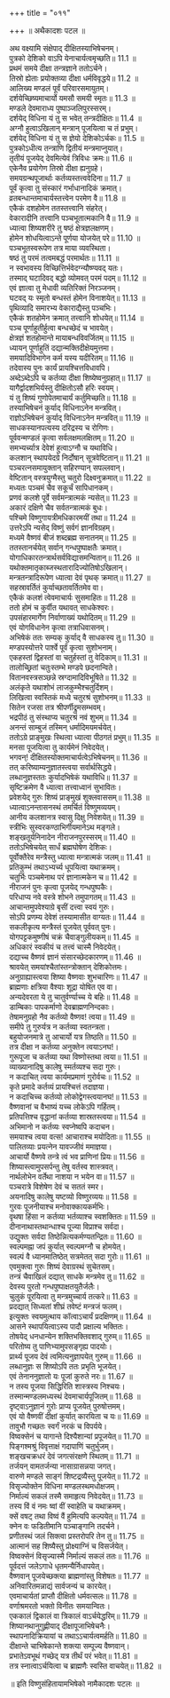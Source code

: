 +++
title = "०११"

+++
॥ अथैकादशः पटल ॥  
  
अथ वक्ष्यामि संक्षेपाद् दीक्षितस्याभिषेचनम्।  
पुत्रको देशिको वाऽपि येनाचार्यत्वमृच्छति॥ 11.1 ॥  
प्रथमं समये दीक्षा तन्त्रज्ञाने ततोऽर्चने।  
तिस्रो ह्येताः प्रयोक्तव्या दीक्षा धर्मविवृद्धये॥ 11.2 ॥  
आलिख्य मण्डलं पूर्वं परिवारसमायुतम्।  
दर्शयेच्छिष्यमाचार्यो यमसौ समयी स्मृतः॥ 11.3 ॥  
मण्डले देवमाराध्य पुष्पाञ्जलिपुरस्सरम्।  
दर्शयेद् विधिना यं तु स भवेत् तन्त्रदीक्षितः॥ 11.4 ॥  
अग्नौ हुत्वाऽखिलान् मन्त्रान् पूजयित्वा च तं प्रभुम्।  
दर्शयेद् विधिना यं तु स ज्ञेयो देशिकोऽर्चकः॥ 11.5 ॥  
पुत्रकोऽधीत्य तन्त्राणि द्वितीयं मन्त्रमाप्नुयात्।  
तृतीयं पूजयेद् देवमित्येवं त्रिविधः क्रमः॥ 11.6 ॥  
एकेनैव प्रयोगेण तिस्रो दीक्षा ह्यनुग्रहे।  
समयग्रन्थपूजार्थाः कर्तव्यस्तत्त्ववेदिना॥ 11.7 ॥  
पूर्वं कृत्वा तु संस्कारं गर्भाधानादिकं क्रमात्।  
व्रतबन्धान्तमाचार्यस्तत्त्वेन परमेण वै॥ 11.8 ॥  
एकैकं दशहोमेन ततस्तत्त्वानि संहरेत्।  
वेकारादीनि तत्त्वानि पञ्चभूतात्मकानि वै॥ 11.9 ॥  
ध्यात्वा शिष्यशरीरे तु षष्ठं क्षेत्रज्ञलक्षणम्।  
होमेन शोधयित्वाऽन्ते पूर्णया योजयेत् परे॥ 11.10 ॥  
पञ्चभूतस्वरूपेण तत्र माया व्यवस्थिता।  
षष्ठं तु परमं तत्वमबद्धं परमार्थतः॥ 11.11 ॥  
न स्वभावस्य विच्छित्तिर्भवेदग्न्यौष्ण्यवद् यतः।  
तस्माद् घटादिवद् बद्धो व्योमवत् परमं पदम्॥ 11.12 ॥  
एवं ज्ञात्वा तु मेधावी व्यतिरिक्तं निरञ्जनम्।  
घटवद् यः स्मृतो बन्धस्तं होमेन विनाशयेत्॥ 11.13 ॥  
पृथिव्यादि समारभ्य वेकाराद्यैस्तु पञ्चभिः।  
एकैकं शतहोमेन क्रमात् तत्त्वानि शोधयेत्॥ 11.14 ॥  
पञ्च पूर्णाहुतीर्हुत्वा बन्धच्छेदं च भावयेत्।  
क्षेत्रज्ञं शतहोमान्ते मायाबन्धविवर्जितम्॥ 11.15 ॥  
ध्यायन् पूर्णाहुतिं दद्यान्मक्तिदीक्षेयमुत्तमा।  
समयादिविभागेन कर्म यस्य यदीरितम्॥ 11.16 ॥  
तदेवास्य पुनः कार्यं प्रायश्चित्तविधावपि।  
अब्देऽब्देऽपि च कर्तव्या दीक्षा शिष्येष्वनुग्रहात्॥ 11.17 ॥  
यागैर्द्वादशभिर्यस्तु दीक्षितोऽसौ हरिः स्वयम्।  
यं तु शिष्यं गुणोपेतमाचार्यं कर्तुमिच्छति॥ 11.18 ॥  
तस्याभिषेचनं कुर्याद् विधिनाऽनेन मन्त्रवित्।  
राज्ञोऽभिषेचनं कुर्याद् विधिनाऽनेन मन्त्रवित्॥ 11.19 ॥  
साधकस्यानपत्यस्य दरिद्रस्य च रोगिणः।  
पूर्ववन्मण्डलं कृत्वा सर्वलक्षमलक्षितम्॥ 11.20 ॥  
समभ्यर्च्यात्र देवेशं हुत्वाऽग्नौ च यथाविधि।  
कलशान् स्थापयेदग्रे निर्दोषान् सूत्रवेष्टितान्॥ 11.21 ॥  
पञ्चरत्नसमायुक्तान् सहिरण्यान् सपल्लवान्।  
वेष्टितान् वस्त्रयुग्मैस्तु चतुरो दिक्ष्वनुक्रमात्॥ 11.22 ॥  
मध्यतः पञ्चमं चैव सकूर्चं सापिधानकम्।  
प्रणवं कलशे पूर्वे सर्वमन्त्रात्मकं न्यसेत्॥ 11.23 ॥  
अकारं दक्षिणे चैव सर्वतन्त्रात्मकं बुधः।  
पश्चिमे विष्णुगायत्रीमधिकारमयीं तथा॥ 11.24 ॥  
उत्तरेऽपि न्यसेद् विष्णुं सर्वगं ज्ञानविग्रहम्।  
मध्यमे वैष्णवं बीजं शब्दब्रह्म सनातनम्॥ 11.25 ॥  
ततस्तानर्चयेत् सर्वान् गन्धपुष्पाक्षतैः क्रमात्।  
योगाधिकारतन्त्रार्थसर्वविद्यासमन्वितान्॥ 11.26 ॥  
यथोक्तमातृकाब्जस्थतारादिज्योतिषोऽखिलान्।  
मन्त्रतन्त्रादिरूपेण ध्यात्वा देवं पृथक् क्रमात्॥ 11.27 ॥  
सहस्रावर्तितं कुर्याच्छतावर्तितमेव वा।  
एकैकं कलशं त्वेवमाचार्यः सुसमाहितः॥ 11.28 ॥  
ततो होमं च कुर्वीत यथावत् साधकेश्वरः।  
उपसंहारमार्गेण निर्वाणाख्यं यथोदितम्॥ 11.29 ॥  
एवं योगविधानेन कृत्वा तत्राधिवासनम्।  
अभिषेकं ततः सम्यक् कुर्याद् वै साधकस्य तु॥ 11.30 ॥  
मण्डपस्योत्तरे पार्श्वे पूर्वं कृत्वा सुशोभनाम्।  
एकहस्तां द्विहस्तां वा चतुर्हस्तां तु वेदिकाम्॥ 11.31 ॥  
तालोच्छ्रितां चतुःस्तम्भे मण्डपे छदनान्विते।  
वितानवस्त्रसञ्छन्ने स्रग्दामादिविभूषिते॥ 11.32 ॥  
अलंकृते यथाशोभं लाजकुम्भैश्चतुर्दिशम्।  
लिखित्वा स्वस्तिकं मध्ये चतुरश्रं सुशोभनम्॥ 11.33 ॥  
सितेन रजसा तत्र श्रीपर्णीद्रुमसम्भवम्।  
भद्रपीठं तु संस्थाप्य चतुरश्रं नवं शुभम्॥ 11.34 ॥  
अनन्तं साम्बुजं तस्मिन् धर्मादिमयमर्चयेत्।  
ततोऽग्रे प्राङ्मुखः स्थित्वा ध्यात्वा पीठगतं प्रभुम्॥ 11.35 ॥  
मनसा पूजयित्वा तु कार्यमेनं निवेदयेत्।  
भगवन्! दीक्षितस्योक्तमाचार्यत्वेऽभिषेचनम्॥ 11.36 ॥  
तत् करिष्याम्यनुज्ञातस्त्वया सर्वार्थसिद्धये।  
लब्धानुज्ञस्ततः कुर्यादभिषेकं यथाविधि॥ 11.37 ॥  
सृष्टिक्रमेण वै ध्यात्वा तत्त्वाध्वानं सुभावितः।  
प्रवेशयेद् गुरुः शिष्यं प्राङ्मुखं शुक्लवाससम्॥ 11.38 ॥  
ध्यात्वाऽनन्तासनस्थं तमर्चितं विष्णुमव्ययम्।  
आनीय कलशानत्र स्वासु दिक्षु निवेशयेत्॥ 11.39 ॥  
स्त्रीभिः सुस्वरकण्ठाभिर्गीयमानेऽथ मङ्गले।  
शङ्खतूर्यनिनादेन नीराजनपुरस्सरम्॥ 11.40 ॥  
ततोऽभिषेचयेत् सार्धं ब्रह्मघोषेण देशिकः।  
पूर्वोक्तैरेव मन्त्रैस्तु ध्यात्वा मन्त्रात्मकं जलम्॥ 11.41 ॥  
प्रतिकुम्भं तथाऽभ्यर्च्य धूपयित्वा यथाक्रमम्।  
चतुर्भिः पञ्चमेनाथ परं ज्ञानात्मकेन च॥ 11.42 ॥  
नीराजनं पुनः कृत्वा पूजयेद् गन्धपुष्पकैः।  
परिधाप्य नवे वस्त्रे शोभने तमुपागतम्॥ 11.43 ॥  
आचान्तमुपवेश्याग्रे बृसीं दत्त्वा स्वयं गुरुः।  
सोऽपि प्रणम्य देवेशं तस्यामासीत वाग्यतः॥ 11.44 ॥  
सकलीकृत्य मन्त्रैस्तं पूजयेत् पूर्ववत् पुनः।  
योगपट्टकमुष्णीषं चक्रं चैवाङ्गुलीयकम्॥ 11.45 ॥  
अधिकारं स्वकीयं च तत्त्वं चास्मै निवेदयेत्।  
दद्याच्च वैष्णवं ज्ञानं संसारच्छेदकारणम्॥ 11.46 ॥  
श्रावयेत् समयांश्चैतांस्तन्त्रोक्तान् देशिकोत्तमः।  
अनुग्राह्यास्त्वया शिष्या वैष्णवाः शुभचारिणः॥ 11.47 ॥  
ब्राह्मणाः क्षत्रिया वैश्याः शूद्रा योषित एव वा।  
अन्यदेवरता ये तु चातुर्वर्ण्याच्च ये बहिः॥ 11.48 ॥  
डाम्बिकाः पापकर्माणो देवब्राह्मणनिन्दकाः।  
तेषामनुग्रहो नैव कर्तव्यो वैष्णव! त्वया॥ 11.49 ॥  
समीपे तु गुरुर्यत्र न कर्तव्या स्वतन्त्रता।  
बहुयोजनमात्रे तु आचार्यो यत्र तिष्ठति॥ 11.50 ॥  
तत्र दीक्षा न कर्तव्या अनुक्तेन त्वयाऽनघ!।  
गुरूपूजा च कर्तव्या यथा विष्णोस्तथा त्वया॥ 11.51 ॥  
व्याख्यानादिषु कालेषु स्मर्तव्यश्च सदा गुरुः।  
न कदाचित् त्वया कार्यमप्रमाणं गुरोर्वचः॥ 11.52 ॥  
कृते प्रमादे कर्तव्यं प्रायश्चित्तं तदाज्ञया।  
न कदाचिच्च कर्तव्यो लोकोद्वेगस्त्वयानघ!॥ 11.53 ॥  
वैष्णवानां च वैभाष्यं यच्च लोकेऽपि गर्हितम्।  
प्रतिपत्तिश्च वृद्धानां कर्तव्या शास्रतस्त्वया॥ 11.54 ॥  
अभिमानो न कर्तव्यः स्वप्नेष्वपि कदाचन।  
समयाश्च त्वया वत्स! आचाराश्च मयोदिताः॥ 11.55 ॥  
पालितव्याः प्रयत्नेन यावज्जीवं ममाज्ञया।  
आचार्यो वैष्णवे तन्त्रे त्वं भव प्राणिनां प्रियः॥ 11.56 ॥  
शिष्यास्त्वामुपसर्पन्तु तेषु वर्तस्व शास्त्रवत्।  
नार्थलोभेन वर्तेथा नाशया न भयेन वा॥ 11.57 ॥  
पञ्चरात्रे विशेषेण देवं च सततं स्मर।  
अयनादिषु कालेषु यष्टव्यो विष्णुरव्ययः॥ 11.58 ॥  
गुरवः पूजनीयाश्च मनोवाक्कायकर्मभिः।  
वृथषा हिंसा न कर्तव्या भर्तव्याश्च स्वशक्तितः॥ 11.59 ॥  
दीनानाथास्तथान्धाश्च पूज्या विप्राश्च सर्वदा।  
उद्युक्तः सर्वदा तिष्ठेन्नित्यकर्मण्यतन्द्रितः॥ 11.60 ॥  
स्वल्पमह्ना जपं कुर्यात् स्वल्पमग्नौ च होमयेत्।  
स्वल्पं वै ध्यानमातिष्ठेत् सत्रमेतत् सदा गुरोः॥ 11.61 ॥  
एवमुक्त्वा गुरुः शिष्यं देवाग्रस्थं सुचेतसम्।  
तन्त्रं चैवाखिलं दद्यात् साधके मन्त्रमेव तु॥ 11.62 ॥  
देवस्य पुरतो गन्धपुष्पाक्षतयुतैर्जलैः।  
चुलुकं पूरयित्वा तु मन्त्रमुच्चार्य तत्करे॥ 11.63 ॥  
प्रदद्यात् सिध्यतां शीघ्रं तवेष्टं मन्त्रजं फलम्।  
इत्युक्तः स्वयमुत्थाय कॉत्वाऽचार्यं प्रदक्षिणम्॥ 11.64 ॥  
आसने स्थापयित्वाऽस्य पादौ प्रक्षाल्य भक्तितः।  
तोषयेद् धनधान्येन शक्तिभक्तिवशाद् गुरुम्॥ 11.65 ॥  
परितोष्य तु पाणिभ्यामुपसङ्गृह्य पादयोः।  
प्रार्थ्य पूजय देवं त्वमित्यनुज्ञापयेत् गुरुम्॥ 11.66 ॥  
लब्धानुज्ञः स शिष्योऽपि ततः प्रभृति भूजयेत्।  
एवं तेनाननुज्ञातो यः पूजां कुरुते नरः॥ 11.67 ॥  
न तस्य पूजया सिद्धिरिति शास्त्रस्य निश्चयः।  
तस्मान्मण्डलमध्यस्थं देवमाचार्यपूजितम्॥ 11.68 ॥  
दृष्ट्वाऽनुज्ञानं गुरोः प्राप्य पूजयेत् पुरुषोत्तमम्।  
एवं यो वैष्णवीं दीक्षां कुर्यात् कारयिता च यः॥ 11.69 ॥  
तावुभौ गच्छतः स्वर्गं नरकं च विपर्यये।  
विष्वक्सेनं च यागान्ते दिश्यैशान्यां प्रपूजयेत्॥ 11.70 ॥  
पिङ्गश्मश्रुं विवृत्ताक्षं गदापाणिं चतुर्भुजम्।  
शङ्खचक्रधरं देवं जगत्संरक्षणे स्थितम्॥ 11.71 ॥  
तर्जयन् वामतर्जन्या नासाग्रासन्नया जगत्।  
वारुणे मण्डले साङ्गं शिष्टद्रव्यैस्तु पूजयेत्॥ 11.72 ॥  
विसृज्योक्तेन विधिना मण्डलस्थमधोक्षजम्।  
निर्माल्यं सकलं तस्मै समाहृत्य निवेदयेत्॥ 11.73 ॥  
तस्य विं वं नमः ष्वां वीं स्वाहेति च यथाक्रमम्।  
क्सें वषट् तथा विष्वं वैं हुमित्यपि कल्पयेत्॥ 11.74 ॥  
क्नेन वः फडितीमानि पञ्चाङ्गानि तदर्चने।  
प्रणीतस्थं जलं सिक्त्वा प्रस्तरोपरि तेन तु॥ 11.75 ॥  
आत्मानं सह शिष्यैस्तु प्रोक्ष्याग्निं च विसर्जयेत्।  
विष्वक्सेनं विसृज्यास्मै निर्माल्यं सकलं ततः॥ 11.76 ॥  
पूर्वदत्तं जलेऽगाधे धृतमन्यैर्निधापयेत्।  
वैष्णवान् पूजयेच्छक्त्या ब्राह्मणांस्तु विशेषतः॥ 11.77 ॥  
अनिवारितमन्नाद्यं सार्वजन्यं च कारयेत्।  
एवमाचार्यतां प्राप्तौ दीक्षितो धर्मवत्सलः॥ 11.78 ॥  
वर्णाश्रमरतो भक्तो विनीतः समयान्वितः।  
एककालं द्विकालं वा त्रिकालं वाऽर्चयेद्धरिम्॥ 11.79 ॥  
शिष्यानथानुगुह्णीयाद् दीक्षापूजाभिषेचनैः।  
स्थापनादिक्रियायां च तथाऽऽचार्यत्वमर्हति॥ 11.80 ॥  
दीक्षान्ते चाभिषेकान्ते शक्त्या सम्पूज्य वैष्णवान्।  
प्रभातेऽवभूथं गच्छेद् यत्र तीर्थं परं भवेत्॥ 11.81 ॥  
तत्र स्नात्वाऽर्चयित्वा च ब्राह्मणैः स्वस्ति वाचयेत्॥ 11.82 ॥  
  
॥ इति विष्णुसंहितायामभिषेको नामैकादशः पटलः ॥